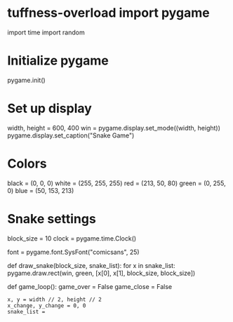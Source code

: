 # tuffness-overload import pygame
import time
import random

# Initialize pygame
pygame.init()

# Set up display
width, height = 600, 400
win = pygame.display.set_mode((width, height))
pygame.display.set_caption("Snake Game")

# Colors
black = (0, 0, 0)
white = (255, 255, 255)
red = (213, 50, 80)
green = (0, 255, 0)
blue = (50, 153, 213)

# Snake settings
block_size = 10
clock = pygame.time.Clock()

font = pygame.font.SysFont("comicsans", 25)

def draw_snake(block_size, snake_list):
    for x in snake_list:
        pygame.draw.rect(win, green, [x[0], x[1], block_size, block_size])

def game_loop():
    game_over = False
    game_close = False

    x, y = width // 2, height // 2
    x_change, y_change = 0, 0
    snake_list =
